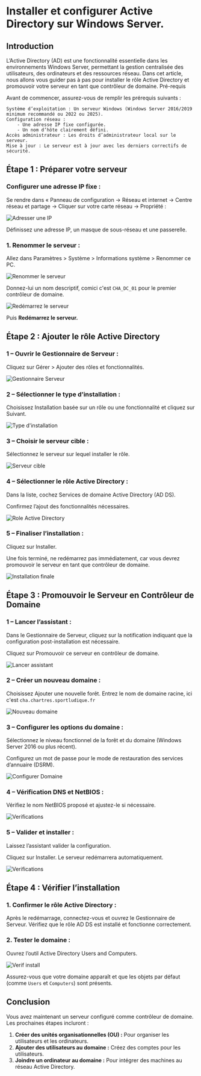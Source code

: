 # Installer et configurer Active Directory sur Windows Server.

## Introduction

L’Active Directory (AD) est une fonctionnalité essentielle dans les environnements Windows Server, permettant la gestion centralisée des utilisateurs, des ordinateurs et des ressources réseau. Dans cet article, nous allons vous guider pas à pas pour installer le rôle Active Directory et promouvoir votre serveur en tant que contrôleur de domaine.
Pré-requis

Avant de commencer, assurez-vous de remplir les prérequis suivants :

    Système d’exploitation : Un serveur Windows (Windows Server 2016/2019 minimum recommandé ou 2022 ou 2025).
    Configuration réseau :
        - Une adresse IP fixe configurée.
        - Un nom d’hôte clairement défini.
    Accès administrateur : Les droits d’administrateur local sur le serveur.
    Mise à jour : Le serveur est à jour avec les derniers correctifs de sécurité.

## Étape 1 : Préparer votre serveur

### Configurer une adresse IP fixe :
Se rendre dans « Panneau de configuration -> Réseau et internet -> Centre réseau et partage -> Cliquer sur votre carte réseau -> Propriété :

![Adresser une IP](docs/images/AD/ad1.png)

Définissez une adresse IP, un masque de sous-réseau et une passerelle.

### 1. Renommer le serveur :
Allez dans Paramètres > Système > Informations système > Renommer ce PC.

![Renommer le serveur](docs/images/AD/ad2.png)

Donnez-lui un nom descriptif, comici c'est ```CHA_DC_01``` pour le premier contrôleur de domaine.

![Redémarrez le serveur](docs/images/AD/ad3.png)

Puis **Redémarrez le serveur.**

## Étape 2 : Ajouter le rôle Active Directory

### 1 – Ouvrir le Gestionnaire de Serveur :
Cliquez sur Gérer > Ajouter des rôles et fonctionnalités.

![Gestionnaire Serveur](docs/images/AD/ad4.png)

### 2 – Sélectionner le type d’installation :
Choisissez Installation basée sur un rôle ou une fonctionnalité et cliquez sur Suivant.

![Type d'installation](docs/images/AD/ad5.png)

### 3 – Choisir le serveur cible :
Sélectionnez le serveur sur lequel installer le rôle.

![Serveur cible](docs/images/AD/ad6.png)

### 4 – Sélectionner le rôle Active Directory :
Dans la liste, cochez Services de domaine Active Directory (AD DS).

Confirmez l’ajout des fonctionnalités nécessaires.

![Role Active Directory](docs/images/AD/ad7.png)

### 5 – Finaliser l’installation :
Cliquez sur Installer.

Une fois terminé, ne redémarrez pas immédiatement, car vous devrez promouvoir le serveur en tant que contrôleur de domaine.

![Installation finale](docs/images/AD/ad8.png)

## Étape 3 : Promouvoir le Serveur en Contrôleur de Domaine

### 1 – Lancer l’assistant :
Dans le Gestionnaire de Serveur, cliquez sur la notification indiquant que la configuration post-installation est nécessaire.

Cliquez sur Promouvoir ce serveur en contrôleur de domaine.

![Lancer assistant](docs/images/AD/ad9.png)

### 2 – Créer un nouveau domaine :

Choisissez Ajouter une nouvelle forêt.
Entrez le nom de domaine racine, ici c'est ```cha.chartres.sportludique.fr```

![Nouveau domaine](docs/images/AD/ad10.png)

### 3 – Configurer les options du domaine :
Sélectionnez le niveau fonctionnel de la forêt et du domaine (Windows Server 2016 ou plus récent).

Configurez un mot de passe pour le mode de restauration des services d’annuaire (DSRM).

![Configurer Domaine](docs/images/AD/ad11.png)

### 4 – Vérification DNS et NetBIOS :
Vérifiez le nom NetBIOS proposé et ajustez-le si nécessaire.

![Verifications](docs/images/AD/ad12.png)

### 5 – Valider et installer :
Laissez l’assistant valider la configuration.

Cliquez sur Installer. Le serveur redémarrera automatiquement.

![Verifications](docs/images/AD/ad13.png)

## Étape 4 : Vérifier l’installation

### 1. Confirmer le rôle Active Directory :
Après le redémarrage, connectez-vous et ouvrez le Gestionnaire de Serveur.
Vérifiez que le rôle AD DS est installé et fonctionne correctement.

### 2. Tester le domaine :
Ouvrez l’outil Active Directory Users and Computers.

![Verif install](docs/images/AD/ad14.png)

Assurez-vous que votre domaine apparaît et que les objets par défaut (comme ```Users``` et ```Computers```) sont présents.

## Conclusion

Vous avez maintenant un serveur configuré comme contrôleur de domaine. Les prochaines étapes incluront :

1. **Créer des unités organisationnelles (OU) :** Pour organiser les utilisateurs et les ordinateurs.
2. **Ajouter des utilisateurs au domaine :** Créez des comptes pour les utilisateurs.
3. **Joindre un ordinateur au domaine :** Pour intégrer des machines au réseau Active Directory.
